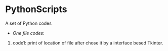 # PythonScripts
A set of Python codes

* _One file codes_:

1. code1: print of location of file after chose it by a interface besed Tkinter.

